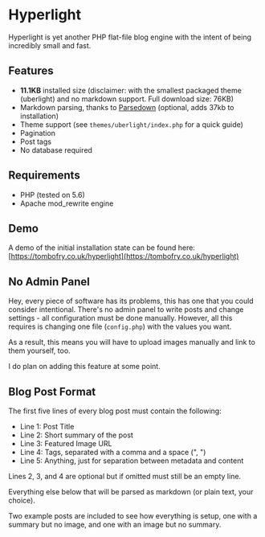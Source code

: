 # Hyperlight

Hyperlight is yet another PHP flat-file blog engine with the intent of being incredibly small and fast.

## Features

* **11.1KB** installed size (disclaimer: with the smallest packaged theme (uberlight) and no markdown support. Full download size: 76KB)
* Markdown parsing, thanks to [Parsedown](https://github.com/erusev/parsedown) (optional, adds 37kb to installation)
* Theme support (see `themes/uberlight/index.php` for a quick guide)
* Pagination
* Post tags
* No database required

## Requirements

* PHP (tested on 5.6)
* Apache mod_rewrite engine

## Demo

A demo of the initial installation state can be found here: [https://tombofry.co.uk/hyperlight](https://tombofry.co.uk/hyperlight)

## No Admin Panel

Hey, every piece of software has its problems, this has one that you could consider intentional. There's no admin panel to write posts and change settings - all configuration must be done manually. However, all this requires is changing one file (`config.php`) with the values you want.

As a result, this means you will have to upload images manually and link to them yourself, too.

I do plan on adding this feature at some point.

## Blog Post Format

The first five lines of every blog post must contain the following:

* Line 1: Post Title
* Line 2: Short summary of the post
* Line 3: Featured Image URL
* Line 4: Tags, separated with a comma and a space (", ")
* Line 5: Anything, just for separation between metadata and content

Lines 2, 3, and 4 are optional but if omitted must still be an empty line.

Everything else below that will be parsed as markdown (or plain text, your choice).

Two example posts are included to see how everything is setup, one with a summary but no image, and one with an image but no summary.
